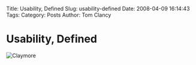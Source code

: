 Title: Usability, Defined
Slug: usability-defined
Date: 2008-04-09 16:14:43
Tags: 
Category: Posts
Author: Tom Clancy

# Usability, Defined

<img src="http://upload.wikimedia.org/wikipedia/commons/c/c1/US_M18a1_claymore_mine.jpg" alt="Claymore" />
